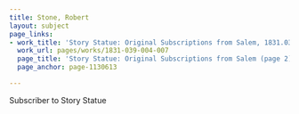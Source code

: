 ```yaml
---
title: Stone, Robert
layout: subject
page_links:
- work_title: 'Story Statue: Original Subscriptions from Salem, 1831.039.004-007'
  work_url: pages/works/1831-039-004-007
  page_title: 'Story Statue: Original Subscriptions from Salem (page 2)'
  page_anchor: page-1130613

---
```

<p>Subscriber to Story Statue</p>